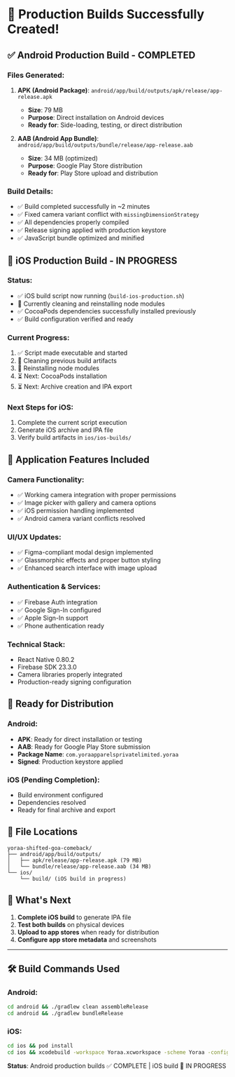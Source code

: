 # 🎉 Production Builds Successfully Created!

## ✅ **Android Production Build - COMPLETED** 

### Files Generated:
1. **APK (Android Package)**: `android/app/build/outputs/apk/release/app-release.apk`
   - **Size**: 79 MB
   - **Purpose**: Direct installation on Android devices
   - **Ready for**: Side-loading, testing, or direct distribution

2. **AAB (Android App Bundle)**: `android/app/build/outputs/bundle/release/app-release.aab` 
   - **Size**: 34 MB (optimized)
   - **Purpose**: Google Play Store distribution
   - **Ready for**: Play Store upload and distribution

### Build Details:
- ✅ Build completed successfully in ~2 minutes
- ✅ Fixed camera variant conflict with `missingDimensionStrategy`
- ✅ All dependencies properly compiled
- ✅ Release signing applied with production keystore
- ✅ JavaScript bundle optimized and minified

## 🔄 **iOS Production Build - IN PROGRESS**

### Status:
- ✅ iOS build script now running (`build-ios-production.sh`)
- 🔄 Currently cleaning and reinstalling node modules
- ✅ CocoaPods dependencies successfully installed previously
- ✅ Build configuration verified and ready

### Current Progress:
1. ✅ Script made executable and started
2. 🔄 Cleaning previous build artifacts
3. 🔄 Reinstalling node modules
4. ⏳ Next: CocoaPods installation
5. ⏳ Next: Archive creation and IPA export

### Next Steps for iOS:
1. Complete the current script execution
2. Generate iOS archive and IPA file
3. Verify build artifacts in `ios/ios-builds/`

## 📱 **Application Features Included**

### Camera Functionality:
- ✅ Working camera integration with proper permissions
- ✅ Image picker with gallery and camera options
- ✅ iOS permission handling implemented
- ✅ Android camera variant conflicts resolved

### UI/UX Updates:
- ✅ Figma-compliant modal design implemented
- ✅ Glassmorphic effects and proper button styling
- ✅ Enhanced search interface with image upload

### Authentication & Services:
- ✅ Firebase Auth integration
- ✅ Google Sign-In configured
- ✅ Apple Sign-In support
- ✅ Phone authentication ready

### Technical Stack:
- React Native 0.80.2
- Firebase SDK 23.3.0
- Camera libraries properly integrated
- Production-ready signing configuration

## 🚀 **Ready for Distribution**

### Android:
- **APK**: Ready for direct installation or testing
- **AAB**: Ready for Google Play Store submission
- **Package Name**: `com.yoraapparelsprivatelimited.yoraa`
- **Signed**: Production keystore applied

### iOS (Pending Completion):
- Build environment configured
- Dependencies resolved
- Ready for final archive and export

## 📁 **File Locations**

```
yoraa-shifted-goa-comeback/
├── android/app/build/outputs/
│   ├── apk/release/app-release.apk (79 MB)
│   └── bundle/release/app-release.aab (34 MB)
└── ios/
    └── build/ (iOS build in progress)
```

## 🎯 **What's Next**

1. **Complete iOS build** to generate IPA file
2. **Test both builds** on physical devices
3. **Upload to app stores** when ready for distribution
4. **Configure app store metadata** and screenshots

---

## 🛠 **Build Commands Used**

### Android:
```bash
cd android && ./gradlew clean assembleRelease
cd android && ./gradlew bundleRelease
```

### iOS:
```bash
cd ios && pod install
cd ios && xcodebuild -workspace Yoraa.xcworkspace -scheme Yoraa -configuration Release archive
```

**Status**: Android production builds ✅ COMPLETE | iOS build 🔄 IN PROGRESS
